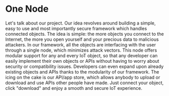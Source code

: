 # One Node

Let's talk about our project. Our idea revolves around building a simple, easy to use and most importantly secure framework which handles connected objects.
The idea is simple: the more objects you connect to the Internet, the more you open yourself and your precious data to malicious attackers. In our framework, all the objects are interfacing with the user through a single node, which minimizes attack vectors.
This node offers modular support for any and every IoT object, so that any developer can easily implement their own objects or APIs without having to worry about security or compatibility issues. Developers can even expand upon already existing objects and APIs thanks to the modularity of our framework. The icing on the cake is our API/app store, which allows anybody to upload or download and use APIs other people have made. Just connect your object, click "download" and enjoy a smooth and secure IoT experience.
